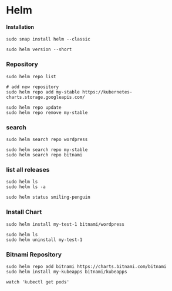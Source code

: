 # Helm

#### Installation
```
sudo snap install helm --classic

sudo helm version --short
```

### Repository
```
sudo helm repo list

# add new repository
sudo helm repo add my-stable https://kubernetes-charts.storage.googleapis.com/

sudo helm repo update
sudo helm repo remove my-stable
```


### search
```
sudo helm search repo wordpress

sudo helm search repo my-stable
sudo helm search repo bitnami
```


### list all releases
```
sudo helm ls
sudo helm ls -a

sudo helm status smiling-penguin
```


### Install Chart
```
sudo helm install my-test-1 bitnami/wordpress

sudo helm ls
sudo helm uninstall my-test-1
```



### Bitnami Repository
```
sudo helm repo add bitnami https://charts.bitnami.com/bitnami
sudo helm install my-kubeapps bitnami/kubeapps

watch 'kubectl get pods'
```

